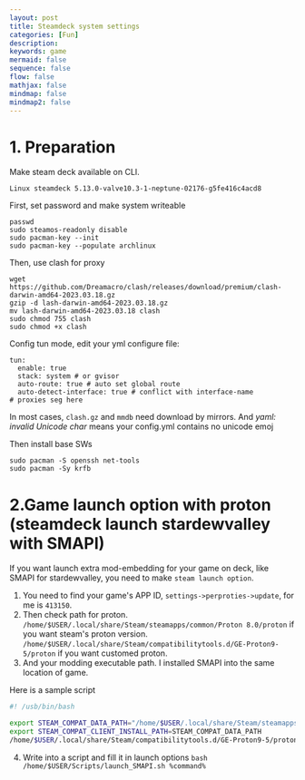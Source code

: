 ```yaml
---
layout: post
title: Steamdeck system settings
categories: [Fun]
description: 
keywords: game
mermaid: false
sequence: false
flow: false
mathjax: false
mindmap: false
mindmap2: false
---
```



# 1. Preparation

Make steam deck available on CLI.

`Linux steamdeck 5.13.0-valve10.3-1-neptune-02176-g5fe416c4acd8`

First, set password and make system writeable

```shell
passwd
sudo steamos-readonly disable 
sudo pacman-key --init 
sudo pacman-key --populate archlinux
```

Then, use clash for proxy

```shell
wget https://github.com/Dreamacro/clash/releases/download/premium/clash-darwin-amd64-2023.03.18.gz
gzip -d lash-darwin-amd64-2023.03.18.gz
mv lash-darwin-amd64-2023.03.18 clash
sudo chmod 755 clash
sudo chmod +x clash
```

Config tun mode, edit your yml configure file:

```text
tun:
  enable: true
  stack: system # or gvisor
  auto-route: true # auto set global route
  auto-detect-interface: true # conflict with interface-name
# proxies seg here
```

In most cases, `clash.gz` and `mmdb` need download by mirrors. And *yaml: invalid Unicode char* means your config.yml contains no unicode emoj

Then install base SWs

```shell
sudo pacman -S openssh net-tools
sudo pacman -Sy krfb
```

# 2.Game launch option with proton (steamdeck launch stardewvalley with SMAPI)

If you want launch extra mod-embedding for your game on deck, like SMAPI for stardewvalley, you need to make `steam launch option`.

1. You need to find your game's APP ID, `settings->perproties->update`, for me is `413150`.
2. Then check path for proton. `/home/$USER/.local/share/Steam/steamapps/common/Proton 8.0/proton` if you want steam's proton version. `/home/$USER/.local/share/Steam/compatibilitytools.d/GE-Proton9-5/proton` if you want customed proton.
3. And your modding executable path. I installed SMAPI into the same location of game.

Here is a sample script

```bash
#! /usb/bin/bash

export STEAM_COMPAT_DATA_PATH="/home/$USER/.local/share/Steam/steamapps/compatdata/413150"
export STEAM_COMPAT_CLIENT_INSTALL_PATH=STEAM_COMPAT_DATA_PATH
/home/$USER/.local/share/Steam/compatibilitytools.d/GE-Proton9-5/proton run "/home/$USER/.local/share/Steam/steamapps/common/Stardew Valley/StardewModdingAPI.exe"
```

4. Write into a script and fill it in launch options `bash /home/$USER/Scripts/launch_SMAPI.sh %command%`

